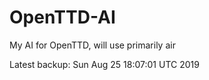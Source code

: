 # OpenTTD-AI
My AI for OpenTTD, will use primarily air

Latest backup: Sun Aug 25 18:07:01 UTC 2019
